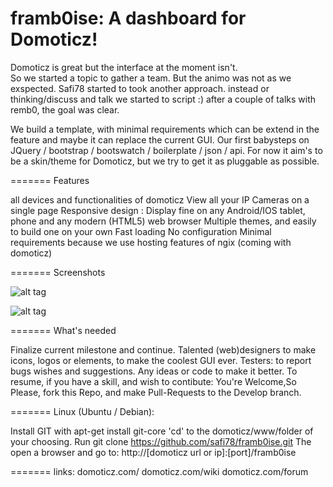 framb0ise: A dashboard for Domoticz!
=========

Domoticz is great but the interface at the moment isn't.  
So we started a topic to gather a team. But the animo was not as we exspected.
Safi78 started to took another approach. instead or thinking/discuss and talk we started to script :)
after a couple of talks with remb0, the goal was clear. 

We build a template, with minimal requirements which can be extend in the feature and maybe it can replace the current GUI.
Our first babysteps on JQuery / bootstrap / bootswatch / boilerplate / json / api.
For now it aim's to be a skin/theme for Domoticz, but we try to get it as pluggable as possible.

=======
Features

all devices and functionalities of domoticz
View all your IP Cameras on a single page
Responsive design : Display fine on any Android/IOS tablet, phone and any modern (HTML5) web browser
Multiple themes, and easily to build one on your own
Fast loading
No configuration
Minimal requirements because we use hosting features of ngix (coming with domoticz)

=======
Screenshots

![alt tag](https://raw.github.com/safi78/framb0ise/master/screenshots/dashboard.png)

![alt tag](https://raw.github.com/safi78/framb0ise/master/screenshots/temperature.png)

=======
What's needed

Finalize current milestone and continue.
Talented (web)designers to make icons, logos or elements, to make the coolest GUI ever.
Testers: to report bugs wishes and suggestions.
Any ideas or code to make it better.
To resume, if you have a skill, and wish to contibute: 
You're Welcome,So Please, fork this Repo, and make Pull-Requests to the Develop branch.

=======
Linux (Ubuntu / Debian):

Install GIT with apt-get install git-core
'cd' to the domoticz/www/folder of your choosing.
Run git clone https://github.com/safi78/framb0ise.git
The open a browser and go to: http://[domoticz url or ip]:[port]/framb0ise

=======
links:
domoticz.com/
domoticz.com/wiki
domoticz.com/forum
